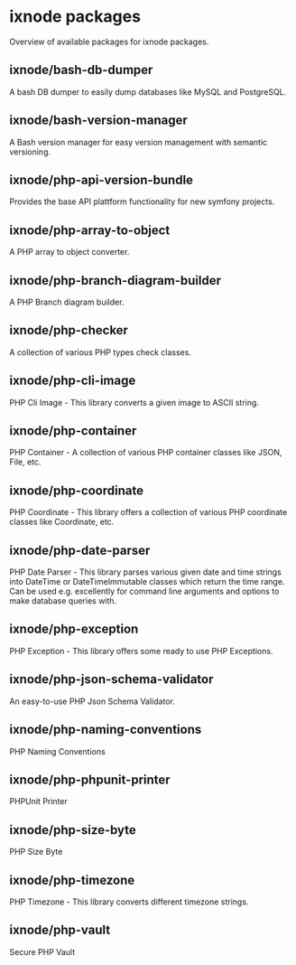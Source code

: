 # ixnode packages

Overview of available packages for ixnode packages.

## ixnode/bash-db-dumper

A bash DB dumper to easily dump databases like MySQL and PostgreSQL.

## ixnode/bash-version-manager

A Bash version manager for easy version management with semantic versioning.

## ixnode/php-api-version-bundle

Provides the base API plattform functionality for new symfony projects.

## ixnode/php-array-to-object

A PHP array to object converter.

## ixnode/php-branch-diagram-builder

A PHP Branch diagram builder.

## ixnode/php-checker

A collection of various PHP types check classes.

## ixnode/php-cli-image

PHP Cli Image - This library converts a given image to ASCII string.

## ixnode/php-container

PHP Container - A collection of various PHP container classes like JSON, File, etc.

## ixnode/php-coordinate

PHP Coordinate - This library offers a collection of various PHP coordinate classes like Coordinate, etc.

## ixnode/php-date-parser

PHP Date Parser - This library parses various given date and time strings into DateTime or DateTimeImmutable classes which return the time range. Can be used e.g. excellently for command line arguments and options to make database queries with.

## ixnode/php-exception

PHP Exception - This library offers some ready to use PHP Exceptions.

## ixnode/php-json-schema-validator

An easy-to-use PHP Json Schema Validator.

## ixnode/php-naming-conventions

PHP Naming Conventions

## ixnode/php-phpunit-printer

PHPUnit Printer

## ixnode/php-size-byte

PHP Size Byte

## ixnode/php-timezone

PHP Timezone - This library converts different timezone strings.

## ixnode/php-vault

Secure PHP Vault
